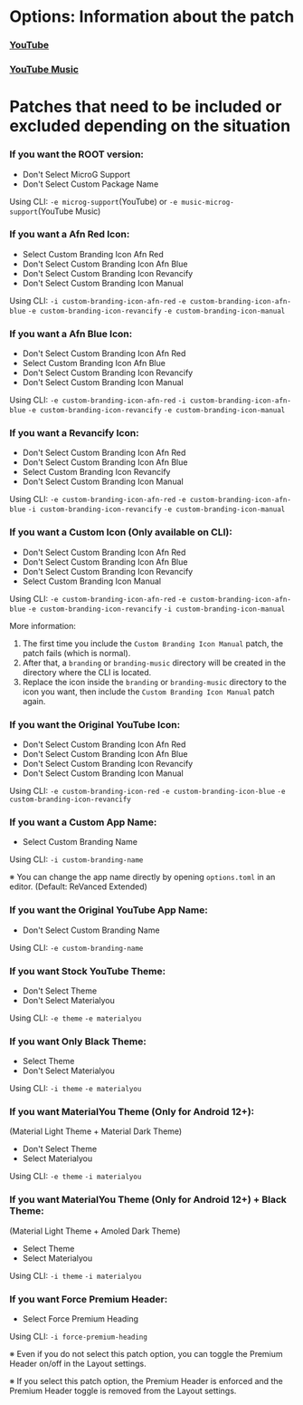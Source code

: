 Options: Information about the patch
==
### [YouTube](https://github.com/inotia00/revanced-patches/tree/revanced-extended#-comgoogleandroidyoutube)

### [YouTube Music](https://github.com/inotia00/revanced-patches/tree/revanced-extended#-comgoogleandroidappsyoutubemusic)

Patches that need to be included or excluded depending on the situation
==

### If you want the ROOT version:
- Don't Select MicroG Support
- Don't Select Custom Package Name

Using CLI: `-e microg-support`(YouTube) or `-e music-microg-support`(YouTube Music)

### If you want a Afn Red Icon:
- Select Custom Branding Icon Afn Red
- Don't Select Custom Branding Icon Afn Blue
- Don't Select Custom Branding Icon Revancify
- Don't Select Custom Branding Icon Manual

Using CLI: `-i custom-branding-icon-afn-red` `-e custom-branding-icon-afn-blue` `-e custom-branding-icon-revancify` `-e custom-branding-icon-manual`

### If you want a Afn Blue Icon:
- Don't Select Custom Branding Icon Afn Red
- Select Custom Branding Icon Afn Blue
- Don't Select Custom Branding Icon Revancify
- Don't Select Custom Branding Icon Manual

Using CLI: `-e custom-branding-icon-afn-red` `-i custom-branding-icon-afn-blue` `-e custom-branding-icon-revancify` `-e custom-branding-icon-manual`

### If you want a Revancify Icon:
- Don't Select Custom Branding Icon Afn Red
- Don't Select Custom Branding Icon Afn Blue
- Select Custom Branding Icon Revancify
- Don't Select Custom Branding Icon Manual

Using CLI: `-e custom-branding-icon-afn-red` `-e custom-branding-icon-afn-blue` `-i custom-branding-icon-revancify` `-e custom-branding-icon-manual`

### If you want a Custom Icon (Only available on CLI):
- Don't Select Custom Branding Icon Afn Red
- Don't Select Custom Branding Icon Afn Blue
- Don't Select Custom Branding Icon Revancify
- Select Custom Branding Icon Manual

Using CLI: `-e custom-branding-icon-afn-red` `-e custom-branding-icon-afn-blue` `-e custom-branding-icon-revancify` `-i custom-branding-icon-manual`

More information:
1. The first time you include the `Custom Branding Icon Manual` patch, the patch fails (which is normal).
2. After that, a `branding` or `branding-music` directory will be created in the directory where the CLI is located.
3. Replace the icon inside the `branding` or `branding-music` directory to the icon you want, then include the `Custom Branding Icon Manual` patch again.

### If you want the Original YouTube Icon:
- Don't Select Custom Branding Icon Afn Red
- Don't Select Custom Branding Icon Afn Blue
- Don't Select Custom Branding Icon Revancify
- Don't Select Custom Branding Icon Manual

Using CLI: `-e custom-branding-icon-red` `-e custom-branding-icon-blue` `-e custom-branding-icon-revancify`

### If you want a Custom App Name:
- Select Custom Branding Name

Using CLI: `-i custom-branding-name`

※ You can change the app name directly by opening `options.toml` in an editor. (Default: ReVanced Extended)

### If you want the Original YouTube App Name:
- Don't Select Custom Branding Name

Using CLI: `-e custom-branding-name`

### If you want Stock YouTube Theme:
- Don't Select Theme
- Don't Select Materialyou

Using CLI: `-e theme` `-e materialyou`


### If you want Only Black Theme:
- Select Theme
- Don't Select Materialyou

Using CLI: `-i theme` `-e materialyou`

### If you want MaterialYou Theme (Only for Android 12+):
(Material Light Theme + Material Dark Theme)
- Don't Select Theme
- Select Materialyou

Using CLI: `-e theme` `-i materialyou`

### If you want MaterialYou Theme (Only for Android 12+) + Black Theme:
(Material Light Theme + Amoled Dark Theme)
- Select Theme
- Select Materialyou

Using CLI: `-i theme` `-i materialyou`

### If you want Force Premium Header:
- Select Force Premium Heading

Using CLI: `-i force-premium-heading`

※ Even if you do not select this patch option, you can toggle the Premium Header on/off in the Layout settings.

※ If you select this patch option, the Premium Header is enforced and the Premium Header toggle is removed from the Layout settings.

